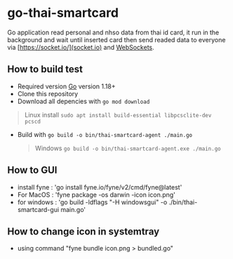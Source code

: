 # go-thai-smartcard

Go application read personal and nhso data from thai id card, it run in the background and wait until inserted card then send readed data to everyone via [https://socket.io/](socket.io) and [WebSockets](https://developer.mozilla.org/en-US/docs/Web/API/WebSockets_API).

## How to build test

- Required version [Go](https://go.dev/dl/) version 1.18+
- Clone this repository
- Download all depencies with `go mod download`

> Linux install `sudo apt install build-essential libpcsclite-dev pcscd`

- Build with `go build -o bin/thai-smartcard-agent ./main.go`

  > Windows `go build -o bin/thai-smartcard-agent.exe ./main.go`

## How to GUI

- install fyne : 'go install fyne.io/fyne/v2/cmd/fyne@latest'
- For MacOS : 'fyne package -os darwin -icon icon.png'
- for windows : 'go build -ldflags "-H windowsgui" -o ./bin/thai-smartcard-gui main.go'

## How to change icon in systemtray
- using command "fyne bundle icon.png > bundled.go"


